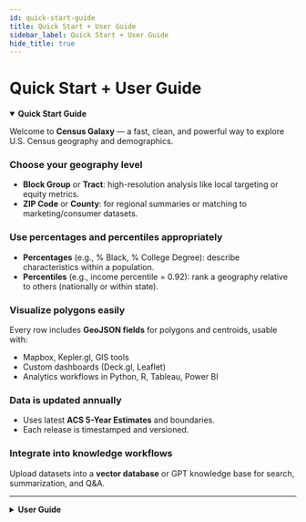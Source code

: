 ```yaml
---
id: quick-start-guide
title: Quick Start + User Guide
sidebar_label: Quick Start + User Guide
hide_title: true
---
```


# Quick Start + User Guide

<details open>
  <summary><strong>Quick Start Guide</strong></summary>

  <div>

Welcome to **Census Galaxy** — a fast, clean, and powerful way to explore U.S. Census geography and demographics.

### Choose your geography level
- **Block Group** or **Tract**: high-resolution analysis like local targeting or equity metrics.
- **ZIP Code** or **County**: for regional summaries or matching to marketing/consumer datasets.

### Use percentages and percentiles appropriately
- **Percentages** (e.g., % Black, % College Degree): describe characteristics within a population.
- **Percentiles** (e.g., income percentile = 0.92): rank a geography relative to others (nationally or within state).

### Visualize polygons easily
Every row includes **GeoJSON fields** for polygons and centroids, usable with:
- Mapbox, Kepler.gl, GIS tools
- Custom dashboards (Deck.gl, Leaflet)
- Analytics workflows in Python, R, Tableau, Power BI

### Data is updated annually
- Uses latest **ACS 5-Year Estimates** and boundaries.
- Each release is timestamped and versioned.

### Integrate into knowledge workflows
Upload datasets into a **vector database** or GPT knowledge base for search, summarization, and Q&A.

  
  </div>
</details>

---

<details>
  <summary><strong>User Guide</strong></summary>

  <div>

### Annual Refresh & Versioning
- Synced with **ACS 5-Year Estimates**.
- **ZIP Codes** use USPS definitions via HUD crosswalk (40k valid ZIPs).

### Using Polygons and Coordinates
- Includes **GeoJSON polygon** and **centroid point**.
- Separate latitude/longitude for fast mapping.
- Compatible with GIS, dashboards, geofencing, and spatial joins.

### Percentages vs Percentiles
| Metric Type | Example | Use Case |
|-------------|---------|----------|
| Percentage  | 22.5% with Bachelor's degree | Understanding composition |
| Percentile  | Income percentile = 0.91     | Comparing rankings |

- Use **percentages** for internal composition.
- Use **percentiles** for comparisons.

### Uploading to Knowledge Base
- Data is standardized for AI tools.
- Upload to **Pinecone**, **Weaviate**, or **Supabase pgvector**.
- Enable GPT-powered Q&A, semantic search, and dashboards.

  
  </div>
</details>





























<!-- ## Quick Start Guide

Welcome to **Census Galaxy** — a fast, clean, and powerful way to explore U.S. Census geography and demographics.

### Choose your geography level
- **Block Group** or **Tract**: high-resolution analysis like local targeting or equity metrics.
- **ZIP Code** or **County**: for regional summaries or matching to marketing/consumer datasets.

### Use percentages and percentiles appropriately
- **Percentages** (e.g., % Black, % College Degree): describe characteristics within a population.
- **Percentiles** (e.g., income percentile = 0.92): rank a geography relative to others (nationally or within state).

### Visualize polygons easily
Every row includes **GeoJSON fields** for polygons and centroids, usable with:
- Mapbox, Kepler.gl, GIS tools
- Custom dashboards (Deck.gl, Leaflet)
- Analytics workflows in Python, R, Tableau, Power BI

### Data is updated annually
- Uses latest **ACS 5-Year Estimates** and boundaries.
- Each release is timestamped and versioned.

### Integrate into knowledge workflows
Upload datasets into a **vector database** or GPT knowledge base for search, summarization, and Q&A.

---

## User Guide

### Annual Refresh & Versioning
- Synced with **ACS 5-Year Estimates**.
- **ZIP Codes** use USPS definitions via HUD crosswalk (40k valid ZIPs).

### Using Polygons and Coordinates
- Includes **GeoJSON polygon** and **centroid point**.
- Separate latitude/longitude for fast mapping.
- Compatible with GIS, dashboards, geofencing, and spatial joins.

### Percentages vs Percentiles
| Metric Type | Example | Use Case |
|-------------|---------|----------|
| Percentage  | 22.5% with Bachelor's degree | Understanding composition |
| Percentile  | Income percentile = 0.91     | Comparing rankings |

- Use **percentages** for internal composition.
- Use **percentiles** for comparisons.

### Uploading to Knowledge Base
- Data is standardized for AI tools.
- Upload to **Pinecone**, **Weaviate**, or **Supabase pgvector**.
- Enable GPT-powered Q&A, semantic search, and dashboards.  -->





























<!-- ## Quick Start Guide

Welcome to **Census Galaxy** — a fast, clean, and powerful way to explore U.S. Census geography and demographics.

### Choose your geography level
- **Block Group** or **Tract**: high-resolution analysis like local targeting or equity metrics.
- **ZIP Code** or **County**: for regional summaries or matching to marketing/consumer datasets.

### Use percentages and percentiles appropriately
- **Percentages** (e.g., % Black, % College Degree): describe characteristics within a population.
- **Percentiles** (e.g., income percentile = 0.92): rank a geography relative to others (nationally or within state).

### Visualize polygons easily
Every row includes **GeoJSON fields** for polygons and centroids, usable with:
- Mapbox, Kepler.gl, GIS tools
- Custom dashboards (Deck.gl, Leaflet)
- Analytics workflows in Python, R, Tableau, Power BI

### Data is updated annually
- Uses latest **ACS 5-Year Estimates** and boundaries.
- Each release is timestamped and versioned.

### Integrate into knowledge workflows
Upload datasets into a **vector database** or GPT knowledge base for search, summarization, and Q&A.

---

## User Guide

### Annual Refresh & Versioning
- Synced with **ACS 5-Year Estimates**.
- **ZIP Codes** use USPS definitions via HUD crosswalk (40k valid ZIPs).

### Using Polygons and Coordinates
- Includes **GeoJSON polygon** and **centroid point**.
- Separate latitude/longitude for fast mapping.
- Compatible with GIS, dashboards, geofencing, and spatial joins.

### Percentages vs Percentiles
| Metric Type | Example | Use Case |
|-------------|---------|----------|
| Percentage  | 22.5% with Bachelor's degree | Understanding composition |
| Percentile  | Income percentile = 0.91     | Comparing rankings |

- Use **percentages** for internal composition.
- Use **percentiles** for comparisons.

### Uploading to Knowledge Base
- Data is standardized for AI tools.
- Upload to **Pinecone**, **Weaviate**, or **Supabase pgvector**.
- Enable GPT-powered Q&A, semantic search, and dashboards.  -->


